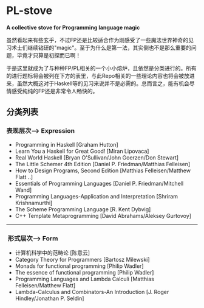 # PL-stove
**A collective stove for Programming language magic** <br>

虽然看起来有些玄乎，不过FP还是比较适合作为刚感受了一些魔法世界神奇的见习术士们继续钻研的"magic"。至于为什么是第一法，其实倒也不是那么重要的问题，毕竟才只算是初探而已啊！

于是这里就成为了与种种FP/PL相关的一个小小熔炉，且依然是分类进行的。所有的进行题标将会被列在下方的表里，与此Repo相关的一些理论内容也将会被放进来，虽然大概这对于Haskell等的见习来说并不是必需的。总而言之，能有机会尽情感受纯纯的FP还是非常令人畅快的。

## 分类列表
###  表现层次--> Expression 
- Programming in Haskell [Graham Hutton]
- Learn You a Haskell for Great Good! [Miran Lipovaca] 
- Real World Haskell [Bryan O'Sullivan/John Goerzen/Don Stewart] 
- The Little Schemer 4th Edition [Daniel P. Friedman/Matthias Felleisen]
- How to Design Programs, Second Edition [Matthias Felleisen/Matthew Flatt ..]
- Essentials of Programming Languages [Daniel P. Friedman/Mitchell Wand]
- Programming Languages-Application and Interpretation [Shriram Krishnamurthi]
- The Scheme Programming Language [R. Kent Dybvig]
- C++ Template Metaprogramming [David Abrahams/Aleksey Gurtovoy]
---
###  形式层次--> Form

- 计算机科学中的范畴论 [陈意云]
- Category Theory for Programmers [Bartosz Milewski]
- Monads for functional programming [Philip Wadler]
- The essence of functional programming [Philip Wadler]
- Programming Languages and Lambda Calculi [Matthias Felleisen/Matthew Flatt]
- Lambda-Calculus and Combinators-An Introduction [J. Roger Hindley/Jonathan P. Seldin]
